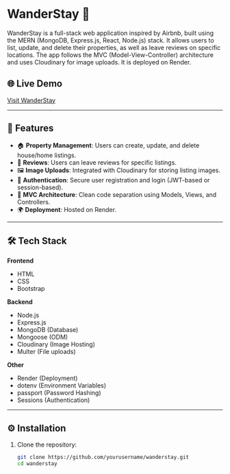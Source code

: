 # WanderStay 🏡

WanderStay is a full-stack web application inspired by Airbnb, built using the MERN (MongoDB, Express.js, React, Node.js) stack. It allows users to list, update, and delete their properties, as well as leave reviews on specific locations. The app follows the MVC (Model-View-Controller) architecture and uses Cloudinary for image uploads. It is deployed on Render.

## 🌐 Live Demo
[Visit WanderStay](<https://wanderstay-fullstack-project.onrender.com/listings>)

---

## 📌 Features

- 🏠 **Property Management**: Users can create, update, and delete house/home listings.
- 💬 **Reviews**: Users can leave reviews for specific listings.
- 🖼️ **Image Uploads**: Integrated with Cloudinary for storing listing images.
- 👤 **Authentication**: Secure user registration and login (JWT-based or session-based).
- 📁 **MVC Architecture**: Clean code separation using Models, Views, and Controllers.
- 🌍 **Deployment**: Hosted on Render.

---

## 🛠️ Tech Stack

**Frontend**
- HTML
- CSS
- Bootstrap 

**Backend**
- Node.js
- Express.js
- MongoDB (Database)
- Mongoose (ODM)
- Cloudinary (Image Hosting)
- Multer (File uploads)

**Other**
- Render (Deployment)
- dotenv (Environment Variables)
- passport (Password Hashing)
- Sessions (Authentication)

---

## ⚙️ Installation

1. Clone the repository:
   ```bash
   git clone https://github.com/yourusername/wanderstay.git
   cd wanderstay
